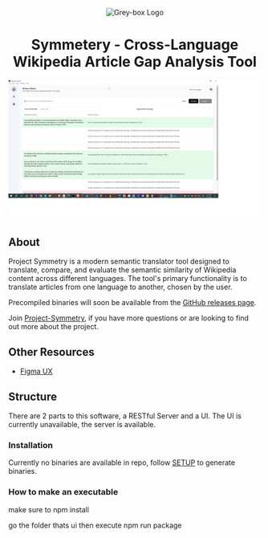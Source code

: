 <p align="center">
    <img width="200" alt="Grey-box Logo" src="https://www.grey-box.ca/wp-content/uploads/2018/05/logoGREY-BOX.jpg">
</p>

<h1 align="center">Symmetery - Cross-Language Wikipedia Article Gap Analysis Tool</h1>

<p align="center">
  <img alt="Project-Symmetry: Cross-Language Wikipedia Article Semantic Analysis Tool"
       src="extras/symmetrydemo2.png">
</p>

## About

Project Symmetry is a modern semantic translator tool designed to translate, compare, and evaluate the semantic similarity of Wikipedia content across different languages. The tool's primary functionality is to translate articles from one language to another, chosen by the user. 

Precompiled binaries will soon be available from the [GitHub releases page](https://github.com/frankfarsi/Project-Symmetry-Semantic-comparison-Alpha/releases). 

Join [Project-Symmetry](https://www.grey-box.ca/project-symmetry/), if you have more questions or are looking to find out more about the project. 

## Other Resources

* [Figma UX](https://www.figma.com/design/yN89gDcV3rdbje70X9RJGL/Project-Symmetry?node-id=199-529&t=MbzAcPzTNmWPFh8w-0)

## Structure

There are 2 parts to this software, a RESTful Server and a UI. The UI is currently unavailable, the server is available.

### Installation

Currently no binaries are available in repo, follow [SETUP](https://github.com/grey-box/Project-Symmetry-Semantic-comparison-Alpha/blob/main/CONTRIBUTING.md) to generate binaries.

### How to make an executable

make sure to npm install

go the folder thats ui
then execute npm run package

